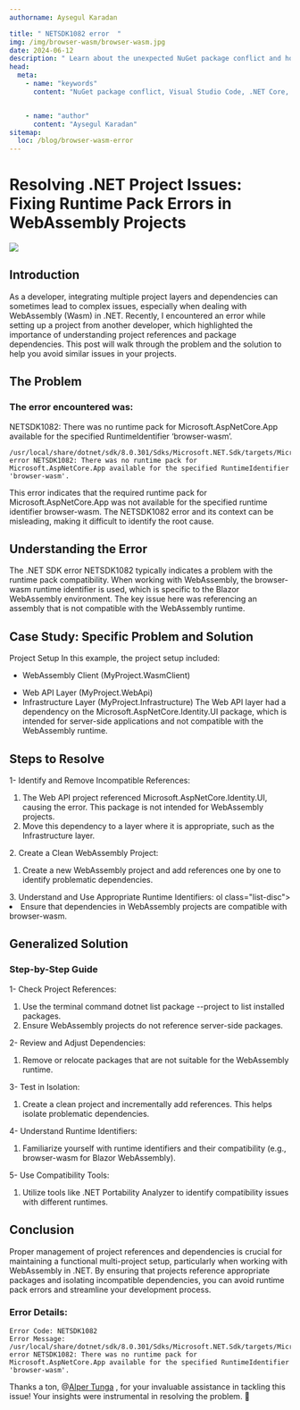 ```yaml
---
authorname: Aysegul Karadan

title: " NETSDK1082 error  "
img: /img/browser-wasm/browser-wasm.jpg
date: 2024-06-12
description: " Learn about the unexpected NuGet package conflict and how a simple reorganization of project layers solved the problem. Read more about my experience in this short post! "
head:
  meta:
    - name: "keywords"
      content: "NuGet package conflict, Visual Studio Code, .NET Core, C#, software development, troubleshooting, NETSDK1082, There was no runtime pack for Microsoft.AspNetCore.App available for the specified RuntimeIdentifier ‘browser-wasm’, browser-wasm error, runtime pack errors, how to solve browser-wasm error, how to solve NETSDK1082 error, .NET SDK issues, .NET runtime errors, Visual Studio Code setup, .NET Core configuration, C# development issues, NuGet package management, project dependencies, Visual Studio troubleshooting, .NET Core runtime packs, runtime pack conflicts, browser-wasm runtime, .NET Core troubleshooting, .NET Core errors, C# runtime issues, software development best practices, .NET Core updates, NuGet version conflicts, .NET Core SDK, ASP.NET Core runtime, development environment setup, .NET development tools, Visual Studio error handling, browser-wasm configuration, .NET Core packages, package resolution errors, NuGet troubleshooting, C# runtime errors, Visual Studio Code extensions, .NET Core WebAssembly, runtime configuration issues, ASP.NET Core issues, .NET Core application errors, NuGet dependency management, Visual Studio debugging, .NET runtime configurations, troubleshooting .NET errors, .NET Core WebAssembly runtime, browser-wasm solutions, .NET Core SDK issues, package conflict resolution, Visual Studio package errors, C# and .NET Core, WebAssembly runtime issues, NuGet package resolution, .NET Core development errors, ASP.NET Core runtime issues, .NET Core package troubleshooting, NuGet version issues, Visual Studio package management, .NET runtime troubleshooting, .NET Core configuration problems, .NET SDK errors, ASP.NET Core WebAssembly, NuGet dependency resolution, .NET runtime pack solutions, troubleshooting C# development, Visual Studio Code NuGet issues, .NET Core setup, browser-wasm issues, runtime identifier errors, .NET SDK runtime packs, NuGet package conflicts, Visual Studio Code debugging, ASP.NET Core development issues, .NET Core WebAssembly setup, NuGet runtime pack errors, Visual Studio Code runtime issues"


    - name: "author"
      content: "Aysegul Karadan"
sitemap:
  loc: /blog/browser-wasm-error
---
```



# Resolving .NET Project Issues: Fixing Runtime Pack Errors in WebAssembly Projects

<div class="flex items-center justify-center"><img src="/img/browser-wasm/browser-wasm.jpg"  class="rounded w-full">
</div>

## Introduction 
<p>
As a developer, integrating multiple project layers and dependencies can sometimes lead to complex issues, especially when dealing with WebAssembly (Wasm) in .NET. Recently, I encountered an error while setting up a project from another developer, which highlighted the importance of understanding project references and package dependencies. This post will walk through the problem and the solution to help you avoid similar issues in your projects.</p>



## The Problem

### The error encountered was:

NETSDK1082: There was no runtime pack for Microsoft.AspNetCore.App available for the specified RuntimeIdentifier ‘browser-wasm’.

```
/usr/local/share/dotnet/sdk/8.0.301/Sdks/Microsoft.NET.Sdk/targets/Microsoft.NET.Sdk.FrameworkReferenceResolution.targets(491,5): error NETSDK1082: There was no runtime pack for Microsoft.AspNetCore.App available for the specified RuntimeIdentifier 'browser-wasm'.
```


This error indicates that the required runtime pack for Microsoft.AspNetCore.App was not available for the specified runtime identifier browser-wasm. The NETSDK1082 error and its context can be misleading, making it difficult to identify the root cause.


## Understanding the Error
The .NET SDK error NETSDK1082 typically indicates a problem with the runtime pack compatibility. When working with WebAssembly, the browser-wasm runtime identifier is used, which is specific to the Blazor WebAssembly environment. The key issue here was referencing an assembly that is not compatible with the WebAssembly runtime.

## Case Study: Specific Problem and Solution
Project Setup
In this example, the project setup included:
* WebAssembly Client (MyProject.WasmClient)
- Web API Layer (MyProject.WebApi)
- Infrastructure Layer (MyProject.Infrastructure)
The Web API layer had a dependency on the Microsoft.AspNetCore.Identity.UI package, which is intended for server-side applications and not compatible with the WebAssembly runtime.

## Steps to Resolve
1- Identify and Remove Incompatible References:
<ol class="list-disc">
  <li>The Web API project referenced Microsoft.AspNetCore.Identity.UI, causing the error. This package is not intended for WebAssembly projects.</li>
  <li> Move this dependency to a layer where it is appropriate, such as the Infrastructure layer.</li>
</ol>
2. Create a Clean WebAssembly Project:

<ol class="list-disc">
  <li>Create a new WebAssembly project and add references one by one to identify problematic dependencies.</li>

</ol>
3. Understand and Use Appropriate Runtime Identifiers:
ol class="list-disc">
  <li>Ensure that dependencies in WebAssembly projects are compatible with browser-wasm.</li>

</ol>

## Generalized Solution
### Step-by-Step Guide

1- Check Project References:
<ol class="list-disc">
  <li>Use the terminal command dotnet list package --project <YourProjectName> to list installed packages.</li>
  <li> Ensure WebAssembly projects do not reference server-side packages.</li>
</ol>
2- Review and Adjust Dependencies:
<ol class="list-disc">
 
  <li>Remove or relocate packages that are not suitable for the WebAssembly runtime.</li>
</ol>
3- Test in Isolation:

<ol class="list-disc">
 
  <li>Create a clean project and incrementally add references. This helps isolate problematic dependencies.</li>
</ol>
4- Understand Runtime Identifiers:
<ol class="list-disc">
 
  <li>Familiarize yourself with runtime identifiers and their compatibility (e.g., browser-wasm for Blazor WebAssembly).</li>
</ol>
5- Use Compatibility Tools:
<ol class="list-disc">
 
  <li>Utilize tools like .NET Portability Analyzer to identify compatibility issues with different runtimes.</li>
</ol>

## Conclusion
Proper management of project references and dependencies is crucial for maintaining a functional multi-project setup, particularly when working with WebAssembly in .NET. By ensuring that projects reference appropriate packages and isolating incompatible dependencies, you can avoid runtime pack errors and streamline your development process.

### Error Details:
```
Error Code: NETSDK1082
Error Message: /usr/local/share/dotnet/sdk/8.0.301/Sdks/Microsoft.NET.Sdk/targets/Microsoft.NET.Sdk.FrameworkReferenceResolution.targets(491,5): error NETSDK1082: There was no runtime pack for Microsoft.AspNetCore.App available for the specified RuntimeIdentifier 'browser-wasm'.
```

Thanks a ton, 
@[Alper Tunga](https://medium.com/@altudev)
, for your invaluable assistance in tackling this issue! Your insights were instrumental in resolving the problem. 🙏